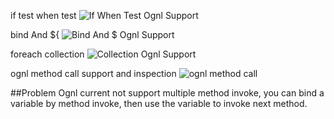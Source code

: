 if test when test
![If When Test Ognl Support](https://raw.githubusercontent.com/gejun123456/MyBatisCodeHelper-Pro/master/screenshots/ifWhenTest中ognl支持.gif)

bind And ${
![Bind And $ Ognl Support](https://raw.githubusercontent.com/gejun123456/MyBatisCodeHelper-Pro/master/screenshots/bind和${的ognl支持.gif)


foreach collection
![Collection Ognl Support](https://raw.githubusercontent.com/gejun123456/MyBatisCodeHelper-Pro/master/screenshots/collection标签跳转检测正确.gif)

ognl method call support and inspection
![ognl method call](https://gejun123456.coding.net/p/MyBatisCodeHelper-Pro/d/MyBatisCodeHelper-Pro/git/raw/master/screenshots/collectionCallMethdo.gif)

##Problem 
Ognl current not support multiple method invoke, you can bind a variable by method invoke, then use the variable to invoke next method.
